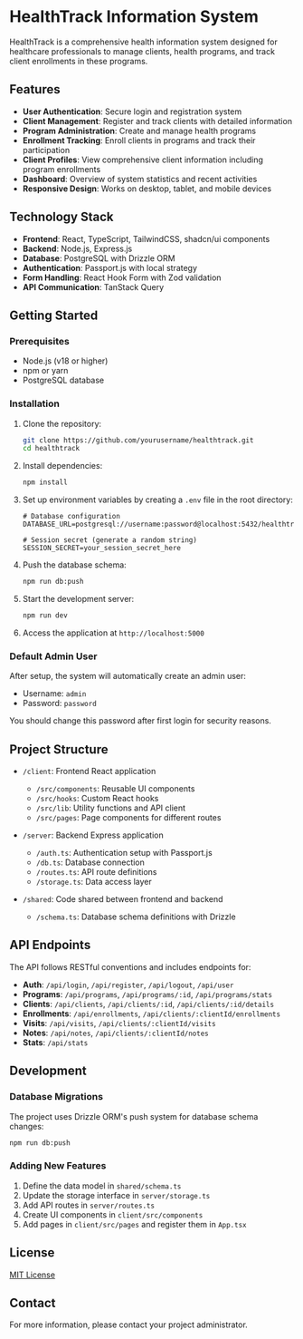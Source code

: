 # HealthTrack Information System

HealthTrack is a comprehensive health information system designed for healthcare professionals to manage clients, health programs, and track client enrollments in these programs.

## Features

- **User Authentication**: Secure login and registration system
- **Client Management**: Register and track clients with detailed information
- **Program Administration**: Create and manage health programs 
- **Enrollment Tracking**: Enroll clients in programs and track their participation
- **Client Profiles**: View comprehensive client information including program enrollments
- **Dashboard**: Overview of system statistics and recent activities
- **Responsive Design**: Works on desktop, tablet, and mobile devices

## Technology Stack

- **Frontend**: React, TypeScript, TailwindCSS, shadcn/ui components
- **Backend**: Node.js, Express.js
- **Database**: PostgreSQL with Drizzle ORM
- **Authentication**: Passport.js with local strategy
- **Form Handling**: React Hook Form with Zod validation
- **API Communication**: TanStack Query

## Getting Started

### Prerequisites

- Node.js (v18 or higher)
- npm or yarn
- PostgreSQL database

### Installation

1. Clone the repository:
   ```bash
   git clone https://github.com/yourusername/healthtrack.git
   cd healthtrack
   ```

2. Install dependencies:
   ```bash
   npm install
   ```

3. Set up environment variables by creating a `.env` file in the root directory:
   ```
   # Database configuration
   DATABASE_URL=postgresql://username:password@localhost:5432/healthtrack
   
   # Session secret (generate a random string)
   SESSION_SECRET=your_session_secret_here
   ```

4. Push the database schema:
   ```bash
   npm run db:push
   ```

5. Start the development server:
   ```bash
   npm run dev
   ```

6. Access the application at `http://localhost:5000`

### Default Admin User

After setup, the system will automatically create an admin user:
- Username: `admin`
- Password: `password`

You should change this password after first login for security reasons.

## Project Structure

- `/client`: Frontend React application
  - `/src/components`: Reusable UI components
  - `/src/hooks`: Custom React hooks
  - `/src/lib`: Utility functions and API client
  - `/src/pages`: Page components for different routes

- `/server`: Backend Express application
  - `/auth.ts`: Authentication setup with Passport.js
  - `/db.ts`: Database connection
  - `/routes.ts`: API route definitions
  - `/storage.ts`: Data access layer

- `/shared`: Code shared between frontend and backend
  - `/schema.ts`: Database schema definitions with Drizzle

## API Endpoints

The API follows RESTful conventions and includes endpoints for:

- **Auth**: `/api/login`, `/api/register`, `/api/logout`, `/api/user`
- **Programs**: `/api/programs`, `/api/programs/:id`, `/api/programs/stats`
- **Clients**: `/api/clients`, `/api/clients/:id`, `/api/clients/:id/details`
- **Enrollments**: `/api/enrollments`, `/api/clients/:clientId/enrollments`
- **Visits**: `/api/visits`, `/api/clients/:clientId/visits`
- **Notes**: `/api/notes`, `/api/clients/:clientId/notes`
- **Stats**: `/api/stats`

## Development

### Database Migrations

The project uses Drizzle ORM's push system for database schema changes:

```bash
npm run db:push
```

### Adding New Features

1. Define the data model in `shared/schema.ts`
2. Update the storage interface in `server/storage.ts`
3. Add API routes in `server/routes.ts`
4. Create UI components in `client/src/components`
5. Add pages in `client/src/pages` and register them in `App.tsx`

## License

[MIT License](LICENSE)

## Contact

For more information, please contact your project administrator.